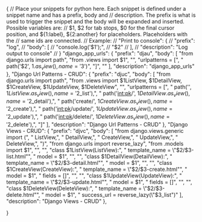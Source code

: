 {
	// Place your snippets for python here. Each snippet is defined under a snippet name and has a prefix, body and 
	// description. The prefix is what is used to trigger the snippet and the body will be expanded and inserted. Possible variables are:
	// $1, $2 for tab stops, $0 for the final cursor position, and ${1:label}, ${2:another} for placeholders. Placeholders with the 
	// same ids are connected.
	// Example:
	// "Print to console": {
	// 	"prefix": "log",
	// 	"body": [
	// 		"console.log('$1');",
	// 		"$2"
	// 	],
	// 	"description": "Log output to console"
	// }
	"django_app_urls": {
		"prefix": "djau",
		"body": [
			"from django.urls import path",
			"from .views import $1",
			"",
			"urlpatterns = [",
			"    path('$2', $1.as_view(), name='$3')",
			"]",
			""
		],
		"description": "django_app_urls"
	},
	"Django Url Patterns - CRUD": {
		"prefix": "djuc",
		"body": [
			"from django.urls import path",
			"from .views import $1ListView, $1DetailView, $1CreateView, $1UpdateView, $1DeleteView",
			"",
			"urlpatterns = [",
			"    path('', $1ListView.as_view(), name='$2_list'),",
			"    path('<int:pk>/', $1DetailView.as_view(), name='$2_detail'),",
			"    path('create/', $1CreateView.as_view(), name='$2_create'),",
			"    path('<int:pk>/update/', $1UpdateView.as_view(), name='$2_update'),",
			"    path('<int:pk>/delete/', $1DeleteView.as_view(), name='$2_delete'),",
			"]"
		],
		"description": "Django Url Patterns - CRUD"
	},
	"Django Views - CRUD": {
		"prefix": "djvc",
		"body": [
			"from django.views.generic import (",
			"    ListView,",
			"    DetailView,",
			"    CreateView,",
			"    UpdateView,",
			"    DeleteView,",
			")",
			"from django.urls import reverse_lazy",
			"from .models import $1",
			"",
			"",
			"class $1ListView(ListView):",
			"    template_name = \"$2/$3-list.html\"",
			"    model = $1",
			"",
			"",
			"class $1DetailView(DetailView):",
			"    template_name = \"$2/$3-detail.html\"",
			"    model = $1",
			"",
			"",
			"class $1CreateView(CreateView):",
			"    template_name = \"$2/$3-create.html\"",
			"    model = $1",
			"    fields = []",
			"",
			"",
			"class $1UpdateView(UpdateView):",
			"    template_name = \"$2/$3-update.html\"",
			"    model = $1",
			"    fields = []",
			"",
			"",
			"class $1DeleteView(DeleteView):",
			"    template_name = \"$2/$3-delete.html\"",
			"    model = $1",
			"    success_url = reverse_lazy(\"$3_list\")"
		],
		"description": "Django Views - CRUD"
	},

}